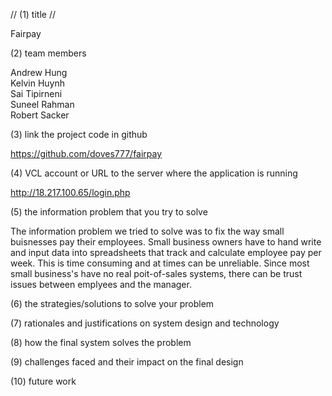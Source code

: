 // (1) title //
 
Fairpay

(2) team members

Andrew Hung <br>
Kelvin Huynh <br>
Sai Tipirneni <br>
Suneel Rahman <br>
Robert Sacker <br>

(3) link the project code in github

https://github.com/doves777/fairpay

(4) VCL account or URL to the server where the application is running 

http://18.217.100.65/login.php

(5) the information problem that you try to solve 

The information problem we tried to solve was to fix the way small buisnesses pay their employees. Small business owners have to hand write and input data into spreadsheets that track and calculate employee pay per week. This is time consuming and at times can be unreliable. Since most small business's have no real poit-of-sales systems, there can be trust issues between emplyees and the manager. 

(6) the strategies/solutions to solve your problem 

(7) rationales and justifications on system design and technology 

(8) how the final system solves the problem 

(9) challenges faced and their impact on the final design

(10) future work
